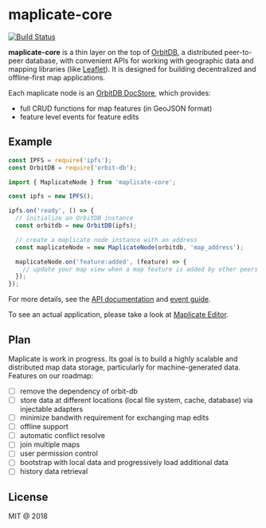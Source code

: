 # maplicate-core

[![Build Status](https://travis-ci.org/Maplicate/maplicate-core.svg?branch=master)](https://travis-ci.org/Maplicate/maplicate-core)

**maplicate-core** is a thin layer on the top of  [OrbitDB](https://github.com/orbitdb/orbit-db), a distributed peer-to-peer database, with convenient APIs for working with geographic data and mapping libraries (like [Leaflet](https://leafletjs.com/)). It is designed for building decentralized and offline-first map applications.

Each maplicate node is an [OrbitDB DocStore](https://github.com/orbitdb/orbit-db-docstore), which provides:

* full CRUD functions for map features (in GeoJSON format)
* feature level events for feature edits

## Example

``` javascript
const IPFS = require('ipfs');
const OrbitDB = require('orbit-db');

import { MaplicateNode } from 'maplicate-core';

const ipfs = new IPFS();

ipfs.on('ready', () => {
  // initialize an OrbitDB instance
  const orbitdb = new OrbitDB(ipfs);

  // create a maplicate node instance with an address
  const maplicateNode = new MaplicateNode(orbitdb, 'map_address');

  maplicateNode.on('feature:added', (feature) => {
    // update your map view when a map feature is added by other peers
  });
});
```

For more details, see the [API documentation](https://maplicate.github.io/maplicate-core/) and [event guide](./docs/events.md).

To see an actual application, please take a look at [Maplicate Editor](https://github.com/Maplicate/maplicate-editor).

## Plan

Maplicate is work in progress. Its goal is to build a highly scalable and distributed map data storage, particularly for machine-generated data. Features on our roadmap:

- [ ] remove the dependency of orbit-db
- [ ] store data at different locations (local file system, cache, database) via injectable adapters
- [ ] minimize bandwith requirement for exchanging map edits
- [ ] offline support
- [ ] automatic conflict resolve
- [ ] join multiple maps
- [ ] user permission control
- [ ] bootstrap with local data and progressively load additional data
- [ ] history data retrieval

## License

MIT @ 2018
